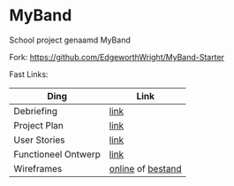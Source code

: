 # MyBand


School project genaamd MyBand


Fork: https://github.com/EdgeworthWright/MyBand-Starter



Fast Links:


| Ding                | Link                                                                                                                                                      |
| ------------------- |---------------------------------------------------------------------------------------------------------------------------------------------------------- |
| Debriefing          | [link](https://github.com/EdgeworthWright/MyBand/blob/master/documentatie/debriefing.docx)                                                                |
| Project Plan        | [link](https://github.com/EdgeworthWright/MyBand/blob/master/documentatie/project%20plan.docx)                                                            |
| User Stories        | [link](https://github.com/EdgeworthWright/MyBand/blob/master/documentatie/userstories.xlsx)                                                               | 
| Functioneel Ontwerp | [link](https://github.com/EdgeworthWright/MyBand/blob/master/documentatie/FO.docx)                                                                        |
| Wireframes          | [online](25890.hosts2.ma-cloud.nl/MyBand/private/design/) of [bestand](https://github.com/EdgeworthWright/MyBand-Starter/blob/master/doc/wireframes.rp)   |
